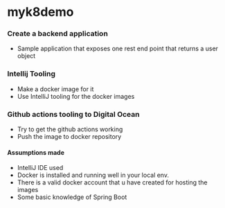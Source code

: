 # myk8demo
  
  ### Create a backend application
  * Sample application that exposes one rest end point that returns a user object
### Intellij Tooling
*  Make a docker image for it
*  Use IntelliJ tooling for the docker images
 ### Github actions tooling to Digital Ocean
* Try to get the github actions working
* Push the image to docker repository
#### Assumptions made
* IntelliJ IDE used
* Docker is installed and running well in your local env.
* There is a valid docker account that u have created for hosting the images
* Some basic knowledge of Spring Boot
